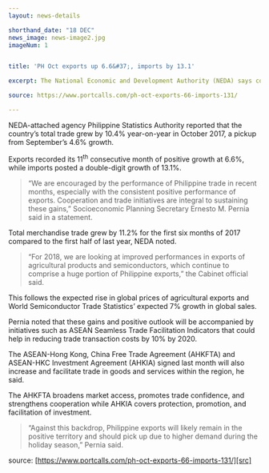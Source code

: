 ```yaml
---
layout: news-details

shorthand_date: "18 DEC"
news_image: news-image2.jpg
imageNum: 1


title: 'PH Oct exports up 6.6&#37;, imports by 13.1'

excerpt: The National Economic and Development Authority (NEDA) says continued export growth, economic cooperation, and trade facilitation initiatives will sustain trade gains, as total trade recorded double-digit growth in October 2017.

source: https://www.portcalls.com/ph-oct-exports-66-imports-131/

---
```

NEDA-attached agency Philippine Statistics Authority reported that the country’s total trade grew by 10.4% year-on-year in October 2017, a pickup from September’s 4.6% growth.

Exports recorded its 11<sup>th</sup> consecutive month of positive growth at 6.6%, while imports posted a double-digit growth of 13.1%.

>“We are encouraged by the performance of Philippine trade in recent months, especially with the consistent positive performance of exports. Cooperation and trade initiatives are integral to sustaining these gains,” Socioeconomic Planning Secretary Ernesto M. Pernia said in a statement.

Total merchandise trade grew by 11.2% for the first six months of 2017 compared to the first half of last year, NEDA noted.

>“For 2018, we are looking at improved performances in exports of agricultural products and semiconductors, which continue to comprise a huge portion of Philippine exports,” the Cabinet official said.

This follows the expected rise in global prices of agricultural exports and World Semiconductor Trade Statistics’ expected 7% growth in global sales.

Pernia noted that these gains and positive outlook will be accompanied by initiatives such as ASEAN Seamless Trade Facilitation Indicators that could help in reducing trade transaction costs by 10% by 2020.

The ASEAN-Hong Kong, China Free Trade Agreement (AHKFTA) and ASEAN-HKC Investment Agreement (AHKIA) signed last month will also increase and facilitate trade in goods and services within the region, he said.

The AHKFTA broadens market access, promotes trade confidence, and strengthens cooperation while AHKIA covers protection, promotion, and facilitation of investment.

>“Against this backdrop, Philippine exports will likely remain in the positive territory and should pick up due to higher demand during the holiday season,” Pernia said.

source: [https://www.portcalls.com/ph-oct-exports-66-imports-131/][src]

[src]: https://www.portcalls.com/ph-oct-exports-66-imports-131/

